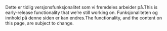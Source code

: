 <span data-ttu-id="4c175-101">Dette er tidlig versjonsfunksjonalitet som vi fremdeles arbeider på.</span><span class="sxs-lookup"><span data-stu-id="4c175-101">This is early-release functionality that we’re still working on.</span></span> <span data-ttu-id="4c175-102">Funksjonaliteten og innhold på denne siden er kan endres.</span><span class="sxs-lookup"><span data-stu-id="4c175-102">The functionality, and the content on this page, are subject to change.</span></span>
